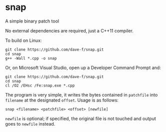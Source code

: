 # snap
A simple binary patch tool

No external dependencies are required, just a C++11 compiler.

To build on Linux:
````
git clone https://github.com/dave-f/snap.git
cd snap
g++ -Wall *.cpp -o snap
````

Or, on Microsoft Visual Studio, open up a Developer Command Prompt and:
````
git clone https://github.com/dave-f/snap.git
cd snap
cl /O2 /EHsc /Fe:snap.exe *.cpp
````

The program is very simple, it writes the bytes contained in `patchfile` into `filename` at the designated `offset`.  Usage is as follows:

````
snap <filename> <patchfile> <offset> [newfile]
````
`newfile` is optional; if specified, the original file is not touched and output goes to `newfile` instead.

